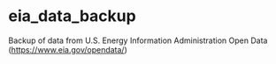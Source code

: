 # eia_data_backup
Backup of data from U.S. Energy Information Administration Open Data (https://www.eia.gov/opendata/)
